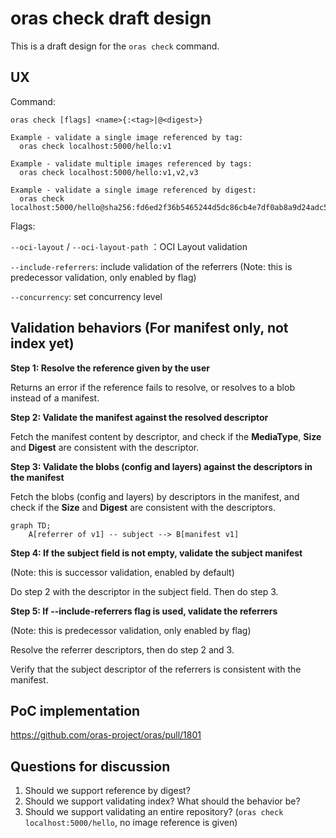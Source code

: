 # oras check draft design

This is a draft design for the `oras check` command.

## UX

Command:

```
oras check [flags] <name>{:<tag>|@<digest>}

Example - validate a single image referenced by tag:
  oras check localhost:5000/hello:v1

Example - validate multiple images referenced by tags:
  oras check localhost:5000/hello:v1,v2,v3

Example - validate a single image referenced by digest:
  oras check localhost:5000/hello@sha256:fd6ed2f36b5465244d5dc86cb4e7df0ab8a9d24adc57825099f522fe009a22bb

```

Flags:

`--oci-layout` / `--oci-layout-path` ：OCI Layout validation

`--include-referrers`: include validation of the referrers (Note: this is predecessor validation, only enabled by flag)

`--concurrency`: set concurrency level

## Validation behaviors (For manifest only, not index yet)

**Step 1: Resolve the reference given by the user**

Returns an error if the reference fails to resolve, or resolves to a blob instead of a manifest.

**Step 2: Validate the manifest against the resolved descriptor**

Fetch the manifest content by descriptor, and check if the **MediaType**, **Size** and **Digest** are consistent with the descriptor.

**Step 3: Validate the blobs (config and layers) against the descriptors in the manifest**

Fetch the blobs (config and layers) by descriptors in the manifest, and check if the **Size** and **Digest** are consistent with the descriptors.


```mermaid
graph TD;
    A[referrer of v1] -- subject --> B[manifest v1]
```

**Step 4: If the subject field is not empty, validate the subject manifest**

(Note: this is successor validation, enabled by default)

Do step 2 with the descriptor in the subject field. Then do step 3.

**Step 5: If --include-referrers flag is used, validate the referrers**

(Note: this is predecessor validation, only enabled by flag)

Resolve the referrer descriptors, then do step 2 and 3.

Verify that the subject descriptor of the referrers is consistent with the manifest.

## PoC implementation
https://github.com/oras-project/oras/pull/1801

## Questions for discussion
1. Should we support reference by digest?
2. Should we support validating index? What should the behavior be?
3. Should we support validating an entire repository? (`oras check localhost:5000/hello`, no image reference is given)